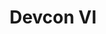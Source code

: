﻿---
number: 6
title: Devcon VI
description: Devcon VI was originally slated for October 2020 but has been postponed due to the pandemic. Now that restrictions have lifted, we couldn't be more excited to announce that Devcon is finally coming to Bogota in 2022!
location: 'Bogota, Colombia'
startDate: 2022-10-11
endDate: 2022-10-14
image_1: ../../../static/assets/uploads/editions/devcon-6_1.png
image_2: ../../../static/assets/uploads/editions/devcon-6_2.png
image_3: ../../../static/assets/uploads/editions/devcon-6_3.png
image_title: ../../../static/assets/uploads/editions/devcon-6_title.png
urls:
  - title: Road to Devcon
    url: https://www.devcon.org/
---
